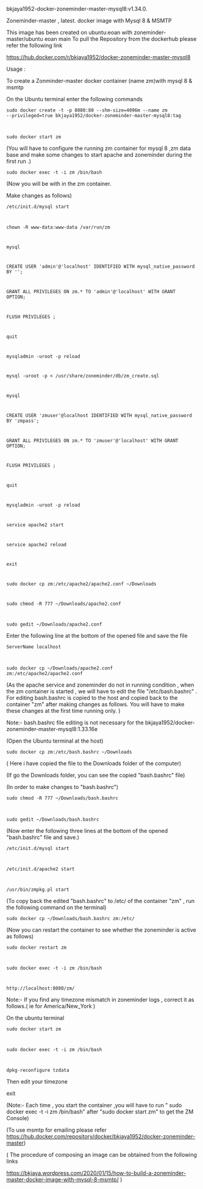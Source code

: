 bkjaya1952-docker-zoneminder-master-mysql8:v1.34.0.

Zoneminder-master , latest. docker image with Mysql 8 & MSMTP

This image has been created on ubuntu:eoan with zoneminder-master/ubuntu eoan main To pull the Repository from the dockerhub please refer the following link

https://hub.docker.com/r/bkjaya1952/docker-zoneminder-master-mysql8

Usage :

To create a Zonminder-master docker container (name zm)with mysql 8 & msmtp

On the Ubuntu terminal enter the following commands

<code>sudo docker create -t -p 8080:80 --shm-size=4096m --name zm --privileged=true bkjaya1952/docker-zoneminder-master-mysql8:tag

sudo docker start zm</code>

(You will have to configure the running zm container for mysql 8 ,zm data base and make some changes to start apache and zoneminder during the first run .)

<code>sudo docker exec -t -i zm /bin/bash</code>

(Now you will be with in the zm container.

Make changes as follows)

<code>/etc/init.d/mysql start

chown -R www-data:www-data /var/run/zm

mysql

CREATE USER 'admin'@'localhost' IDENTIFIED WITH mysql_native_password BY '';

GRANT ALL PRIVILEGES ON zm.* TO 'admin'@'localhost' WITH GRANT OPTION;

FLUSH PRIVILEGES ;

quit

mysqladmin -uroot -p reload

mysql -uroot -p < /usr/share/zoneminder/db/zm_create.sql

mysql

CREATE USER 'zmuser'@localhost IDENTIFIED WITH mysql_native_password BY 'zmpass';

GRANT ALL PRIVILEGES ON zm.* TO 'zmuser'@'localhost' WITH GRANT OPTION;

FLUSH PRIVILEGES ;

quit

mysqladmin -uroot -p reload

service apache2 start

service apache2 reload

exit

sudo docker cp zm:/etc/apache2/apache2.conf ~/Downloads

sudo chmod -R 777 ~/Downloads/apache2.conf

sudo gedit ~/Downloads/apache2.conf</code>

Enter the following line at the bottom of the opened file and save the file

<code>ServerName localhost

sudo docker cp ~/Downloads/apache2.conf zm:/etc/apache2/apache2.conf</code>

(As the apache service and zoneminder do not in running condition , when the zm container is started , we will have to edit the file "/etc/bash.bashrc" . For editing bash.bashrc is copied to the host and copied back to the container "zm" after making changes as follows. You will have to make these changes at the first time running only. )

Note:- bash.bashrc file editing is not necessary for the bkjaya1952/docker-zoneminder-master-mysql8:1.33.16e

(Open the Ubuntu terminal at the host)

<code>sudo docker cp zm:/etc/bash.bashrc ~/Downloads</code>

( Here i have copied the file to the Downloads folder of the computer)

(If go the Downloads folder, you can see the copied "bash.bashrc" file)

(In order to make changes to "bash.bashrc")

<code>sudo chmod -R 777 ~/Downloads/bash.bashrc

sudo gedit ~/Downloads/bash.bashrc</code>

(Now enter the following three lines at the bottom of the opened "bash.bashrc" file and save.)

<code>/etc/init.d/mysql start

/etc/init.d/apache2 start

/usr/bin/zmpkg.pl start</code>

(To copy back the edited "bash.bashrc" to /etc/ of the container "zm" , run the following command on the terminal)

<code>sudo docker cp ~/Downloads/bash.bashrc zm:/etc/</code>

(Now you can restart the container to see whether the zoneminder is active as follows)

<code>sudo docker restart zm

sudo docker exec -t -i zm /bin/bash

http://localhost:8080/zm/</code>

Note:- If you find any timezone mismatch in zoneminder logs , correct it as follows.( ie for America/New_York )

On the ubuntu terminal

<code>sudo docker start zm

sudo docker exec -t -i zm /bin/bash

dpkg-reconfigure tzdata</code>

Then edit your timezone

exit

(Note:- Each time , you start the container ,you will have to run " sudo docker exec -t -i zm /bin/bash" after "sudo docker start zm" to get the ZM Console)

(To use msmtp for emailing please refer https://hub.docker.com/repository/docker/bkjaya1952/docker-zoneminder-master)

( The procedure of composing an image can be obtained from the following links

https://bkjaya.wordpress.com/2020/01/15/how-to-build-a-zoneminder-master-docker-image-with-mysql-8-msmtp/ )


